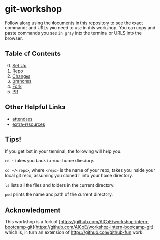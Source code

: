 # git-workshop

Follow along using the documents in this repository to see the exact commands and URLs you need to use in this workshop. You can copy and paste commands you see `in gray` into the terminal or URLS into the browser.


## Table of Contents

  0. [Set Up](https://github.com/BU-Spark/intro-git-workshop/blob/main/0-set-up.md)
  1. [Repo](https://github.com/BU-Spark/intro-git-workshop/blob/main/1-repo.md)
  2. [Changes](https://github.com/BU-Spark/intro-git-workshop/blob/main/2-changes.md)
  3. [Branches](https://github.com/BU-Spark/intro-git-workshop/blob/main/3-branches.md)
  4. [Fork](https://github.com/BU-Spark/intro-git-workshop/blob/main/4-fork.md)
  5. [PR](https://github.com/BU-Spark/intro-git-workshop/blob/main/5-pr.md)

## Other Helpful Links
 * [attendees](https://github.com/BU-Spark/intro-git-workshop/blob/main/attendees.txt)
 * [extra-resources](https://github.com/BU-Spark/intro-git-workshop/blob/main/extra-resources.md)

## Tips!

If you get lost in your terminal, the following will help you:

`cd ~` takes you back to your home directory.

`cd ~/<repo>`, where `<repo>` is the name of your repo, takes you inside your local git repo, assuming you cloned it into your home directory.

`ls` lists all the files and folders in the current directory.

`pwd` prints the name and path of the current directory.

## Acknowledgment

This workshop is a fork of [https://github.com/AICoE/workshop-intern-bootcamp-git](https://github.com/AICoE/workshop-intern-bootcamp-git) which is, in turn an extension of <https://github.com/github-fun> work.
